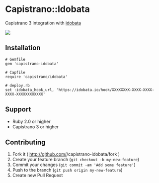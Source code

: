 # Capistrano::Idobata

Capistrano 3 integration with [idobata](http://idobata.io)

![](https://f.cloud.github.com/assets/43500/2460021/a57d4620-af64-11e3-83fe-f7c09d92f66d.png)


## Installation

```
# Gemfile
gem 'capistrano-idobata'
```

```
# Capfile
require 'capistrano/idobata'
```

```
# deploy.rb
set :idobata_hook_url, 'https://idobata.io/hook/XXXXXXXX-XXXX-XXXX-XXXX-XXXXXXXXXXXX'
```

## Support

- Ruby 2.0 or higher
- Capistrano 3 or higher

## Contributing

1. Fork it ( http://github.com/<my-github-username>/capistrano-idobata/fork )
2. Create your feature branch (`git checkout -b my-new-feature`)
3. Commit your changes (`git commit -am 'Add some feature'`)
4. Push to the branch (`git push origin my-new-feature`)
5. Create new Pull Request
